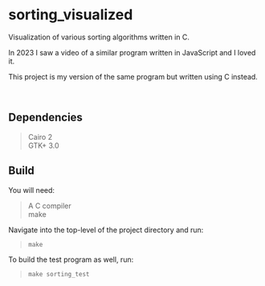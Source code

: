 # sorting_visualized
Visualization of various sorting algorithms written in C.

In 2023 I saw a video of a similar program written in JavaScript and I loved it.

This project is my version of the same program but written using C instead.

<br>

## Dependencies

>Cairo 2  
GTK+ 3.0

## Build

You will need:

>A C compiler  
make

Navigate into the top-level of the project directory and run:

>```make```

To build the test program as well, run:

>```make sorting_test```
